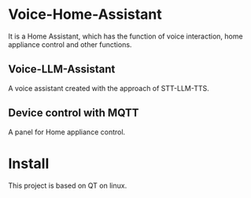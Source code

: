 # Voice-Home-Assistant
It is a Home Assistant, which has the function of voice interaction, home appliance control and other functions.

## Voice-LLM-Assistant
A voice assistant created with the approach of  STT-LLM-TTS.

## Device control with MQTT
A panel for Home appliance control.

# Install 
This project is based on QT on linux.

